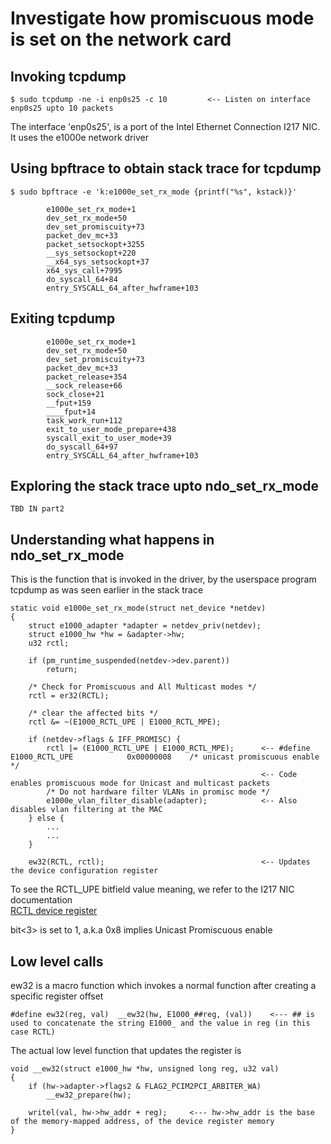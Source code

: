 # Investigate how promiscuous mode is set on the network card

## Invoking tcpdump 
```
$ sudo tcpdump -ne -i enp0s25 -c 10 		<-- Listen on interface enp0s25 upto 10 packets
```
The interface 'enp0s25', is a port of the Intel Ethernet Connection I217 NIC. It uses the e1000e network driver <br>

## Using bpftrace to obtain stack trace for tcpdump
```
$ sudo bpftrace -e 'k:e1000e_set_rx_mode {printf("%s", kstack)}'

		e1000e_set_rx_mode+1
        dev_set_rx_mode+50
        dev_set_promiscuity+73
        packet_dev_mc+33
        packet_setsockopt+3255
        __sys_setsockopt+220
        __x64_sys_setsockopt+37
        x64_sys_call+7995
        do_syscall_64+84
        entry_SYSCALL_64_after_hwframe+103
```

## Exiting tcpdump
```
        e1000e_set_rx_mode+1
        dev_set_rx_mode+50
        dev_set_promiscuity+73
        packet_dev_mc+33
        packet_release+354
        __sock_release+66
        sock_close+21
        __fput+159
        ____fput+14
        task_work_run+112
        exit_to_user_mode_prepare+438
        syscall_exit_to_user_mode+39
        do_syscall_64+97
        entry_SYSCALL_64_after_hwframe+103

```
## Exploring the stack trace upto ndo_set_rx_mode
```
TBD IN part2

```

## Understanding what happens in ndo_set_rx_mode
This is the function that is invoked in the driver, by the userspace program tcpdump as was seen earlier in the stack trace <br>
```
static void e1000e_set_rx_mode(struct net_device *netdev)
{
	struct e1000_adapter *adapter = netdev_priv(netdev);
	struct e1000_hw *hw = &adapter->hw;
	u32 rctl;

	if (pm_runtime_suspended(netdev->dev.parent))
		return;

	/* Check for Promiscuous and All Multicast modes */
	rctl = er32(RCTL);

	/* clear the affected bits */
	rctl &= ~(E1000_RCTL_UPE | E1000_RCTL_MPE);

	if (netdev->flags & IFF_PROMISC) {
		rctl |= (E1000_RCTL_UPE | E1000_RCTL_MPE);		<-- #define E1000_RCTL_UPE            0x00000008    /* unicast promiscuous enable */
														<-- Code enables promiscuous mode for Unicast and multicast packets
		/* Do not hardware filter VLANs in promisc mode */
		e1000e_vlan_filter_disable(adapter);			<-- Also disables vlan filtering at the MAC
	} else {
		...
		...
	}

	ew32(RCTL, rctl);									<-- Updates the device configuration register
```
To see the RCTL_UPE bitfield value meaning, we refer to the I217 NIC documentation <br>
[RCTL device register](RCTL.png)

bit<3> is set to 1, a.k.a 0x8 implies Unicast Promiscuous enable <br>

## Low level calls

ew32 is a macro function which invokes a normal function after creating a specific register offset <br>

```
#define ew32(reg, val)	__ew32(hw, E1000_##reg, (val))    <--- ## is used to concatenate the string E1000_ and the value in reg (in this case RCTL)
```

The actual low level function that updates the register is 
```
void __ew32(struct e1000_hw *hw, unsigned long reg, u32 val)
{
	if (hw->adapter->flags2 & FLAG2_PCIM2PCI_ARBITER_WA)
		__ew32_prepare(hw);

	writel(val, hw->hw_addr + reg);		<--- hw->hw_addr is the base of the memory-mapped address, of the device register memory
}
```

